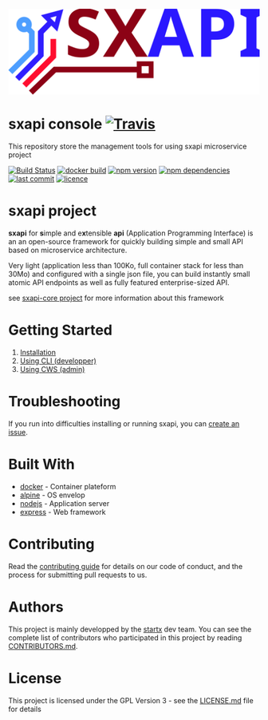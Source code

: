 [![sxapi](https://raw.githubusercontent.com/startxfr/sxapi-core/v0.3.66/docs/assets/logo.svg?sanitize=true)](https://github.com/startxfr/sxapi-core)

# sxapi console [![Travis](https://travis-ci.org//startxfr/sxapi-console.svg?branch=v0.3.66)](https://travis-ci.org/startxfr/sxapi-console)

This repository store the management tools for using sxapi microservice project

[![Build Status](https://travis-ci.org/startxfr/sxapi-sample.svg?branch=v0.3.66)](https://travis-ci.org/startxfr/sxapi-sample)
[![docker build](https://img.shields.io/docker/build/startx/sxapi.svg)](https://hub.docker.com/r/startx/sxapi/) 
[![npm version](https://badge.fury.io/js/sxapi-core.svg)](https://www.npmjs.com/package/sxapi-core) 
[![npm dependencies](https://david-dm.org/startxfr/sxapi-core.svg)](https://www.npmjs.com/package/sxapi-core) 
[![last commit](https://img.shields.io/github/last-commit/startxfr/sxapi-core.svg)](https://github.com/startxfr/sxapi-core) 
[![licence](https://img.shields.io/github/license/startxfr/sxapi-core.svg)](https://github.com/startxfr/sxapi-core) 

# sxapi project

**sxapi** for **s**imple and e**x**tensible **api** (Application Programming Interface) is an an open-source framework for quickly building simple and small API based on microservice architecture.

Very light (application less than 100Ko, full container stack for less than 30Mo) and configured with a single json file, you can build instantly small atomic API endpoints as well as fully featured enterprise-sized API.

see [sxapi-core project](https://github.com/startxfr/sxapi-core) for more information about this framework


# Getting Started

1. [Installation](https://github.com/startxfr/sxapi-console/blob/v0.3.66/docs/1.Install.md)
2. [Using CLI (developper)](https://github.com/startxfr/sxapi-console/blob/v0.3.66/docs/2.CLI.md)
3. [Using CWS (admin)](https://github.com/startxfr/sxapi-console/blob/v0.3.66/docs/3.CWS.md)

# Troubleshooting

If you run into difficulties installing or running sxapi, you can [create an issue](https://github.com/startxfr/sxapi-core/issues/new).

# Built With

* [docker](https://www.docker.com/) - Container plateform
* [alpine](https://alpinelinux.org/) - OS envelop
* [nodejs](https://nodejs.org) - Application server
* [express](http://expressjs.com) - Web framework

# Contributing

Read the [contributing guide](https://github.com/startxfr/sxapi-core/tree/v0.3.66/docs/guides/5.Contribute.md) for details on our code of conduct, and the process for submitting pull requests to us.

# Authors

This project is mainly developped by the [startx](https://www.startx.fr) dev team. You can see the complete list of contributors who participated in this project by reading [CONTRIBUTORS.md](https://github.com/startxfr/sxapi-core/tree/dev/docs/CONTRIBUTORS.md).

# License

This project is licensed under the GPL Version 3 - see the [LICENSE.md](https://github.com/startxfr/sxapi-core/tree/v0.3.66/docs/LICENSE.md) file for details
